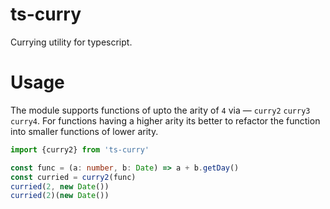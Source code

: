 # ts-curry
Currying utility for typescript.


# Usage
The module supports functions of upto the arity of `4` via — `curry2` `curry3` `curry4`. For functions having a higher arity its better to refactor the function into smaller functions of lower arity.

```ts
import {curry2} from 'ts-curry'

const func = (a: number, b: Date) => a + b.getDay()
const curried = curry2(func)
curried(2, new Date())
curried(2)(new Date())
```
